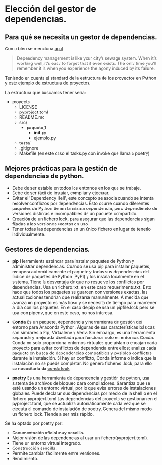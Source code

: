 # Elección del gestor de dependencias.



## Para qué se necesita un gestor de dependencias.

Como bien se menciona [aquí](https://ibm.github.io/data-science-best-practices/dependency_management.html)
> Dependency management is like your city’s sewage system. When it’s working well, it’s easy to forget that it even exists. The only time you’ll remember it is when you experience the agony induced by its failure.

Teniendo en cuenta el [standard de la estructura de los proyectos en Python](https://docs.python-guide.org/writing/structure/) y [este ejemplo de estructura de proyectos](https://packaging.python.org/en/latest/tutorials/packaging-projects/).

La estructura que buscamos tener sería:

- proyecto
    - LICENSE
    - pyproject.toml
    - README.md
    - src/
        - paquete_1
            - __init__.py
            - ejemplo.py
    - tests/
    - .gitignore
    - Makefile (en este caso el tasks.py con invoke que llama a poetry)

## Mejores prácticas para la gestión de dependencias de python.
- Debe de ser estable en todos los entornos en los que se trabaje. 
- Debe de ser fácil de instalar, compilar y ejecutar.
- Evitar el 'Dependency Hell', este concepto se asocia cuando se intenta resolver conflictos por dependencias. Esto ocurre cuando diferentes paquetes de Python tienen la misma dependencia, pero dependiendo de versiones distintas e incompatibles de un paquete compartido.
- Creación de un fichero lock, para asegurar que las dependencias sigan fijadas a las versiones exactas en uso.
- Tener todas las dependencias en un único fichero en lugar de tenerlo individualmente.

## Gestores de dependencias.

- **pip** Herramienta estándar para instalar paquetes de Python y administrar dependencias. Cuando se usa pip para instalar paquetes, recupera automáticamente el paquete y todas sus dependencias del Índice de paquetes de Python (PyPI) y los instala localmente en el sistema. Tiene la desventaja de que no resuelve los conflictos por dependencias. Usa un fichero.txt, en este caso requeriments.txt. Esto hace que todos los paquetes se guarden con versiones exactas, las actualizaciones tendrían que realizarse manualmente. A medida que avanza un proyecto es más lioso y se necesita de tiempo para mantener al día con los paquetes. En el caso de pip se usa un pipfile.lock pero se usa con pipenv, que en este caso, no nos interesa.

- **Conda** 
Es un paquete, dependencia y herramienta de gestión del entorno para Anaconda Python. Algunas de sus características básicas son similares a Pip, Virtualenv y Venv. Sin embargo, es una herramienta separada y mejorada diseñada para funcionar solo en entornos Conda.
Conda no solo proporciona entornos virtuales que aíslan o encajan cada proyecto para evitar conflictos de dependencia entre ellos; analiza cada paquete en busca de dependencias compatibles y posibles conflictos durante la instalación. Si hay un conflicto, Conda informa o indica que la instalación no se puede completar. No genera ficheros .lock, para ello se necesitaría de [conda lock](https://anaconda.org/conda-forge/conda-lock)


- **poetry** Es una herramienta de dependencia y gestión de python, usa sistema de archivos de bloqueo para compiladores. Garantiza que se esté usando un entorno virtual, por lo que evita errores de instalaciones globales. Puede declarar sus dependencias por medio de la shell o en el fichero pyproject.toml
Las dependencias del proyecto se gestionan en el pyproject.toml, que se actualiza automáticamente cada vez que se ejecuta el comando de instalación de poetry. Genera del mismo modo un fichero lock. Tiende a ser más rápido.

Se ha optado por poetry por:
 - Documentación oficial muy sencilla.
 - Mejor visión de las dependencias al usar un fichero(pyproject.toml).
 - Tiene un entorno virtual integrado.
 - Construcción sencilla.
 - Permite cambiar fácilmente entre versiones.
 - Rendimiento.